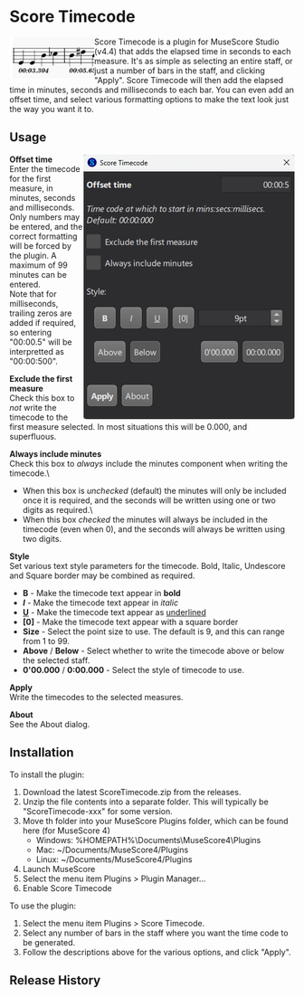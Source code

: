 # Score Timecode
<img src="ScoreTimecodeIcon.png" align="left" width="150px"/>

Score Timecode is a plugin for MuseScore Studio (v4.4) that adds the elapsed time in seconds to each measure. 
It's as simple as selecting an entire staff, or just a number of bars in the staff, and clicking "Apply".  Score Timecode will then add the elapsed time in minutes, seconds and milliseconds to each bar.  You can even add an offset time, and select various formatting options to make the text look just the way you want it to. 
<p></p>

Usage
-----
<img src="ScoreTimecodeMainForm.png" align="right" />

**Offset time**\
Enter the timecode for the first measure, in minutes, seconds and milliseconds. Only numbers may be entered, and the correct formatting will be forced by the plugin. A maximum of 99 minutes can be entered.\
Note that for milliseconds, trailing zeros are added if required, so entering "00:00.5" will be interpretted as "00:00:500". 

**Exclude the first measure**\
Check this box to _not_ write the timecode to the first measure selected. In most situations this will be 0.000, and superfluous. 

**Always include minutes**\
Check this box to _always_ include the minutes component when writing the timecode.\
- When this box is _unchecked_ (default) the minutes will only be included once it is required, and the seconds will be written using one or two digits as required.\
- When this box _checked_ the minutes will always be included in the timecode (even when 0), and the  seconds will always be written using two digits. 

**Style**\
Set various text style parameters for the timecode. Bold, Italic, Undescore and Square border may be combined as required. 
- **B** - Make the timecode text appear in **bold**
- **_I_** - Make the timecode text appear in _italic_
- **<ins>U</ins>** - Make the timecode text appear as <ins>underlined</ins> 
- **[0]** - Make the timecode text appear with a square border
- **Size** - Select the point size to use. The default is 9, and this can range from 1 to 99. 
- **Above** / **Below** - Select whether to write the timecode above or below the selected staff. 
- **0'00.000** / **0:00.000** - Select the style of timecode to use. 

**Apply**\
Write the timecodes to the selected measures.

**About**\
See the About dialog. 
 
Installation
-------------
To install the plugin:
1. Download the latest ScoreTimecode.zip from the releases. 
1. Unzip the file contents into a separate folder. This will typically be "ScoreTimecode-xxx" for some version.
1. Move th  folder into your MuseScore Plugins folder, which can be found here (for MuseScore 4)
   * Windows: %HOMEPATH%\Documents\MuseScore4\Plugins
   * Mac: ~/Documents/MuseScore4/Plugins
   * Linux: ~/Documents/MuseScore4/Plugins
1. Launch MuseScore
1. Select the menu item Plugins > Plugin Manager...
1. Enable Score Timecode
   
To use the plugin:
1. Select the menu item Plugins > Score Timecode.  
1. Select any number of bars in the staff where you want the time code to be generated.
1. Follow the descriptions above for the various options, and click "Apply".
   
Release History
-------------

